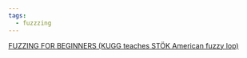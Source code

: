 ```yaml
---
tags:
  - fuzzzing
---
```

[FUZZING FOR BEGINNERS (KUGG teaches STÖK American fuzzy lop)](https://www.youtube.com/watch?v=O3hb6HV1ZQo)
